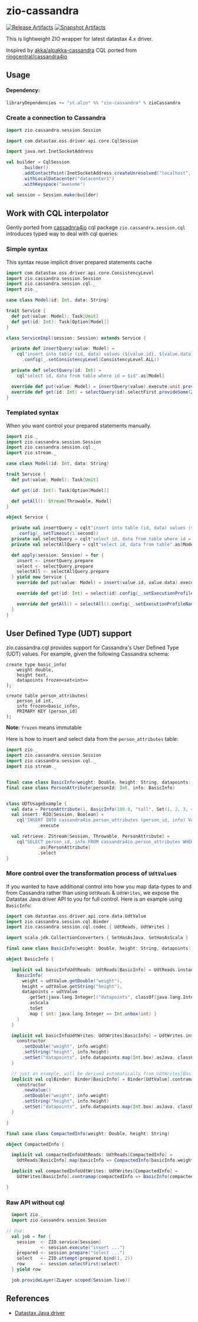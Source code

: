 # zio-cassandra

[![Release Artifacts][Badge-SonatypeReleases]][Link-SonatypeReleases] [![Snapshot Artifacts][Badge-SonatypeSnapshots]][Link-SonatypeSnapshots]

[Link-SonatypeReleases]: https://oss.sonatype.org/content/repositories/releases/st/alzo/zio-cassandra_2.13/ "Sonatype Releases"
[Link-SonatypeSnapshots]: https://oss.sonatype.org/content/repositories/snapshots/st/alzo/zio-cassandra_2.13/ "Sonatype Snapshots"
[Badge-SonatypeReleases]: https://img.shields.io/nexus/r/https/s01.oss.sonatype.org/st.alzo/zio-cassandra_2.13.svg "Sonatype Releases"
[Badge-SonatypeSnapshots]: https://img.shields.io/nexus/s/https/s01.oss.sonatype.org/st.alzo/zio-cassandra_2.13.svg "Sonatype Snapshots"

This is lightweight ZIO wrapper for latest datastax 4.x driver.

Inspired by [akka/alpakka-cassandra](https://doc.akka.io/docs/alpakka/current/cassandra.html)
CQL ported from [ringcentral/cassandra4io](https://github.com/ringcentral/cassandra4io)


## Usage

#### Dependency:
```scala
libraryDependencies += "st.alzo" %% "zio-cassandra" % zioCassandra
```

### Create a connection to Cassandra
```scala
import zio.cassandra.session.Session

import com.datastax.oss.driver.api.core.CqlSession

import java.net.InetSocketAddress

val builder = CqlSession
      .builder()
      .addContactPoint(InetSocketAddress.createUnresolved("localhost", 9042))
      .withLocalDatacenter("datacenter1")
      .withKeyspace("awesome") 

val session = Session.make(builder)
```

## Work with CQL interpolator

Gently ported from [cassadnra4io](https://github.com/ringcentral/cassandra4io) cql
package `zio.cassandra.session.cql` introduces typed way to deal with cql queries:

### Simple syntax

This syntax reuse implicit driver prepared statements cache

```scala
import com.datastax.oss.driver.api.core.ConsistencyLevel
import zio.cassandra.session.Session
import zio.cassandra.session.cql._
import zio._

case class Model(id: Int, data: String)

trait Service {
  def put(value: Model): Task[Unit]
  def get(id: Int): Task[Option[Model]]
}

class ServiceImpl(session: Session) extends Service {

  private def insertQuery(value: Model) =
    cql"insert into table (id, data) values (${value.id}, ${value.data})"
      .config(_.setConsistencyLevel(ConsistencyLevel.ALL))

  private def selectQuery(id: Int) =
    cql"select id, data from table where id = $id".as[Model]

  override def put(value: Model) = insertQuery(value).execute.unit.provide(ZLayer.succeed(session))
  override def get(id: Int) = selectQuery(id).selectFirst.provideSome(ZLayer.succeed(session))
}
```

### Templated syntax

When you want control your prepared statements manually.

```scala
import zio._
import zio.cassandra.session.Session
import zio.cassandra.session.cql._
import zio.stream._

case class Model(id: Int, data: String)

trait Service {
  def put(value: Model): Task[Unit]

  def get(id: Int): Task[Option[Model]]

  def getAll(): Stream[Throwable, Model]
}

object Service {

  private val insertQuery = cqlt"insert into table (id, data) values (${Put[Int]}, ${Put[String]})"
    .config(_.setTimeout(1.second))
  private val selectQuery = cqlt"select id, data from table where id = ${Put[Int]}".as[Model]
  private val selectAllQuery = cqlt"select id, data from table".as[Model]

  def apply(session: Session) = for {
    insert <- insertQuery.prepare
    select <- selectQuery.prepare
    selectAll <- selectAllQuery.prepare
  } yield new Service {
    override def put(value: Model) = insert(value.id, value.data).execute.unit.provide(ZLayer.succeed(session))

    override def get(id: Int) = select(id).config(_.setExecutionProfileName("default")).selectFirst

    override def getAll() = selectAll().config(_.setExecutionProfileName("default")).select
  }
}
```

## User Defined Type (UDT) support

zio.cassandra.cql provides support for Cassandra's User Defined Type (UDT) values.
For example, given the following Cassandra schema:

```cql
create type basic_info(
    weight double,
    height text,
    datapoints frozen<set<int>>
);

create table person_attributes(
    person_id int,
    info frozen<basic_info>,
    PRIMARY KEY (person_id)
);
```

**Note:** `frozen` means immutable

Here is how to insert and select data from the `person_attributes` table:

```scala
import zio._
import zio.cassandra.session.Session
import zio.cassandra.session.cql._
import zio.stream._


final case class BasicInfo(weight: Double, height: String, datapoints: Set[Int])
final case class PersonAttribute(personId: Int, info: BasicInfo)


class UDTUsageExample {
  val data = PersonAttribute(1, BasicInfo(180.0, "tall", Set(1, 2, 3, 4, 5)))
  val insert: RIO[Session, Boolean] =
    cql"INSERT INTO cassandra4io.person_attributes (person_id, info) VALUES (${data.personId}, ${data.info})"
            .execute

  val retrieve: ZStream[Session, Throwable, PersonAttribute] = 
    cql"SELECT person_id, info FROM cassandra4io.person_attributes WHERE person_id = ${data.personId}"
            .as[PersonAttribute]
            .select
}
```

### More control over the transformation process of `UdtValue`s

If you wanted to have additional control into how you map data-types to and from Cassandra rather than using `UdtReads`
& `UdtWrites`, we expose the Datastax Java driver API to you for full control. Here is an example using `BasicInfo`:

```scala
import com.datastax.oss.driver.api.core.data.UdtValue
import zio.cassandra.session.cql.Binder
import zio.cassandra.session.cql.codec.{ UdtReads, UdtWrites }

import scala.jdk.CollectionConverters.{ SetHasAsJava, SetHasAsScala }

final case class BasicInfo(weight: Double, height: String, datapoints: Set[Int])

object BasicInfo {

  implicit val basicInfoUdtReads: UdtReads[BasicInfo] = UdtReads.instance { udtValue =>
    BasicInfo(
      weight = udtValue.getDouble("weight"),
      height = udtValue.getString("height"),
      datapoints = udtValue
        .getSet[java.lang.Integer]("datapoints", classOf[java.lang.Integer])
        .asScala
        .toSet
        .map { int: java.lang.Integer => Int.unbox(int) }
    )
  }

  implicit val basicInfoUdtWrites: UdtWrites[BasicInfo] = UdtWrites.instance { (info, constructor) =>
    constructor
      .setDouble("weight", info.weight)
      .setString("height", info.height)
      .setSet("datapoints", info.datapoints.map(Int.box).asJava, classOf[java.lang.Integer])
  }

  // just an example, will be derived automatically from UdtWrites[BasicInfo]
  implicit val cqlBinder: Binder[BasicInfo] = Binder[UdtValue].contramapUDT { (info, constructor) =>
    constructor
      .newValue()
      .setDouble("weight", info.weight)
      .setString("height", info.height)
      .setSet("datapoints", info.datapoints.map(Int.box).asJava, classOf[java.lang.Integer])
  }

}

final case class CompactedInfo(weight: Double, height: String)

object CompactedInfo {

  implicit val compactedInfoUdtReads: UdtReads[CompactedInfo] =
    UdtReads[BasicInfo].map(basicInfo => CompactedInfo(basicInfo.weight, basicInfo.height))

  implicit val compactedInfoUdtWrites: UdtWrites[CompactedInfo] =
    UdtWrites[BasicInfo].contramap(compactedInfo => BasicInfo(compactedInfo.weight, compactedInfo.height, Set.empty))

}
```


### Raw API without cql
```scala
  import zio._
  import zio.cassandra.session.Session

// Use:
  val job = for {
    session  <- ZIO.service[Session]
    _        <- session.execute("insert ...")
    prepared <- session.prepare("select ...")
    select   <- ZIO.attempt(prepared.bind(1, 2))
    row      <- session.selectFirst(select)
  } yield row

  job.provideLayer(ZLayer.scoped(Session.live))

```


## References
- [Datastax Java driver](https://docs.datastax.com/en/developer/java-driver/latest/manual/core/)
